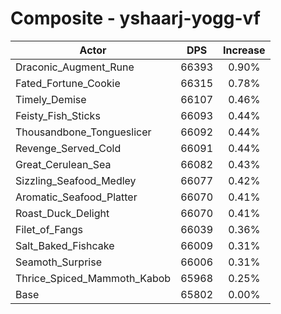 # Composite - yshaarj-yogg-vf
| Actor | DPS | Increase |
|---|:---:|:---:|
|Draconic_Augment_Rune|66393|0.90%|
|Fated_Fortune_Cookie|66315|0.78%|
|Timely_Demise|66107|0.46%|
|Feisty_Fish_Sticks|66093|0.44%|
|Thousandbone_Tongueslicer|66092|0.44%|
|Revenge_Served_Cold|66091|0.44%|
|Great_Cerulean_Sea|66082|0.43%|
|Sizzling_Seafood_Medley|66077|0.42%|
|Aromatic_Seafood_Platter|66070|0.41%|
|Roast_Duck_Delight|66070|0.41%|
|Filet_of_Fangs|66039|0.36%|
|Salt_Baked_Fishcake|66009|0.31%|
|Seamoth_Surprise|66006|0.31%|
|Thrice_Spiced_Mammoth_Kabob|65968|0.25%|
|Base|65802|0.00%|
